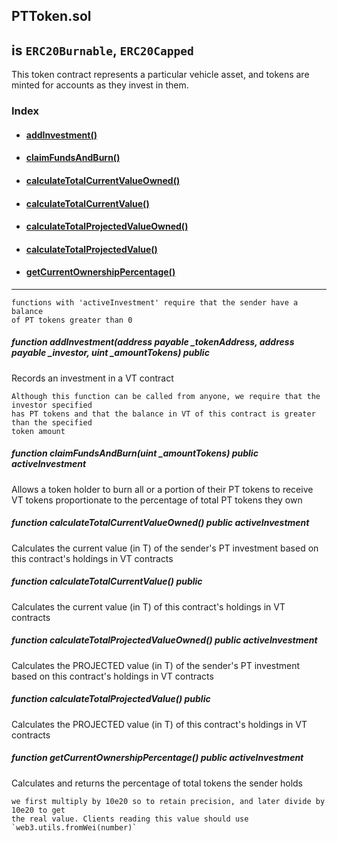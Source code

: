 ## PTToken.sol
## is `ERC20Burnable`, `ERC20Capped`

This token contract represents a particular vehicle asset, and tokens are minted for accounts as they invest in them.

### Index

- #### [addInvestment()](#addInvestment)
- #### [claimFundsAndBurn()](#claimFundsAndBurn)
- #### [calculateTotalCurrentValueOwned()](#calculateTotalCurrentValueOwned)
- #### [calculateTotalCurrentValue()](#calculateTotalCurrentValue)
- #### [calculateTotalProjectedValueOwned()](calculateTotalProjectedValueOwned)
- #### [calculateTotalProjectedValue()](calculateTotalProjectedValue)
- #### [getCurrentOwnershipPercentage()](getCurrentOwnershipPercentage)
----
```
functions with 'activeInvestment' require that the sender have a balance
of PT tokens greater than 0
```

##### function addInvestment(address payable \_tokenAddress, address payable \_investor, uint \_amountTokens) public <a name="addInvestment"></a>
Records an investment in a VT contract
```
Although this function can be called from anyone, we require that the investor specified
has PT tokens and that the balance in VT of this contract is greater than the specified
token amount
```

##### function claimFundsAndBurn(uint \_amountTokens) public activeInvestment <a name="claimFundsAndBurn"></a>
Allows a token holder to burn all or a portion of their PT tokens to receive VT tokens proportionate to the percentage of total PT tokens they own

##### function calculateTotalCurrentValueOwned() public activeInvestment <a name="calculateTotalCurrentValueOwned"></a>
Calculates the current value (in T) of the sender's PT investment based on this contract's holdings in VT contracts

##### function calculateTotalCurrentValue() public <a name="calculateTotalCurrentValue"></a>
Calculates the current value (in T) of this contract's holdings in VT contracts

##### function calculateTotalProjectedValueOwned() public activeInvestment <a name="calculateTotalProjectedValueOwned"></a>
Calculates the PROJECTED value (in T) of the sender's PT investment based on this contract's holdings in VT contracts

##### function calculateTotalProjectedValue() public <a name="calculateTotalProjectedValue"></a>
Calculates the PROJECTED value (in T) of this contract's holdings in VT contracts

##### function getCurrentOwnershipPercentage() public activeInvestment <a name="getCurrentOwnershipPercentage"></a>
Calculates and returns the percentage of total tokens the sender holds
```
we first multiply by 10e20 so to retain precision, and later divide by 10e20 to get
the real value. Clients reading this value should use `web3.utils.fromWei(number)`
```
